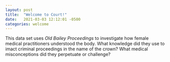 ```yaml
---
layout: post
title:  "Welcome to Court!"
date:   2021-03-03 12:12:01 -0500
categories: welcome
---
```


This data set uses <em>Old Bailey Proceedings</em> to investigate how female medical practitioners understood the body. What knowledge did they use to imact criminal proceedings in the name of the crown? What medical misconceptions did they perpetuate or challenge? 